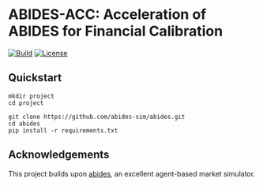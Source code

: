 # ABIDES-ACC: Acceleration of ABIDES for Financial Calibration
[![Build](https://github.com/mythezone/abides-acc/actions/workflows/CI.yml/badge.svg)](https://github.com/mythezone/abides-acc/actions)
[![License](https://img.shields.io/github/license/mythezone/abides-acc.svg)](https://github.com/mythezone/abides-acc/blob/main/LICENSE)


## Quickstart
```
mkdir project
cd project

git clone https://github.com/abides-sim/abides.git
cd abides
pip install -r requirements.txt
```

## Acknowledgements

This project builds upon [abides](https://github.com/abides-sim/abides), an excellent agent-based market simulator.